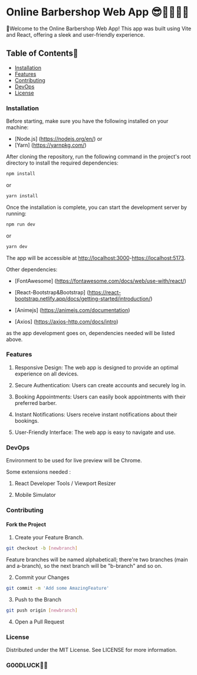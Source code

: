 # Online Barbershop Web App 😎👨‍💻👩‍💻

🫡Welcome to the Online Barbershop Web App! This app was built using Vite and React, offering a sleek and user-friendly experience.

## Table of Contents🧾

- [Installation](#installation)
- [Features](#features)
- [Contributing](#contributing)
- [DevOps](#devops)
- [License](#license)

### Installation

Before starting, make sure you have the following installed on your machine:

- [Node.js] (<https://nodejs.org/en/>)
or
- [Yarn] (<https://yarnpkg.com/>)

After cloning the repository, run the following command in the project's root directory to install the required dependencies:

```bash
npm install
```

or

```bash
yarn install
```

Once the installation is complete, you can start the development server by running:

```bash
npm run dev
```

or

```bash
yarn dev
```

The app will be accessible at <http://localhost:3000>-<https://localhost:5173>.

Other dependencies:

- [FontAwesome] (<https://fontawesome.com/docs/web/use-with/react/>)

- [React-Bootstrap&Bootstrap] (<https://react-bootstrap.netlify.app/docs/getting-started/introduction/>)

- [Animejs] (<https://animejs.com/documentation>)

- [Axios] (<https://axios-http.com/docs/intro>)

as the app development goes on, dependencies needed will be listed above.

### Features

1. Responsive Design: The web app is designed to provide an optimal experience on all devices.

2. Secure Authentication: Users can create accounts and securely log in.

3. Booking Appointments: Users can easily book appointments with their preferred barber.

4. Instant Notifications: Users receive instant notifications about their bookings.

5. User-Friendly Interface: The web app is easy to navigate and use.

### DevOps

Environment to be used for live preview will be Chrome.

Some extensions needed :

1. React Developer Tools / Viewport Resizer

2. Mobile Simulator

### Contributing

#### Fork the Project

1. Create your Feature Branch. 

```bash
git checkout -b [newbranch]
```

Feature branches will be named alphabeticall; there're two branches (main and a-branch), so the next branch will be "b-branch" and so on.

2. Commit your Changes

```bash
git commit -m 'Add some AmazingFeature'
```

3. Push to the Branch

```bash
git push origin [newbranch]
```

4. Open a Pull Request

### License

Distributed under the MIT License. See LICENSE for more information.

### G00DLUCK💪😤
